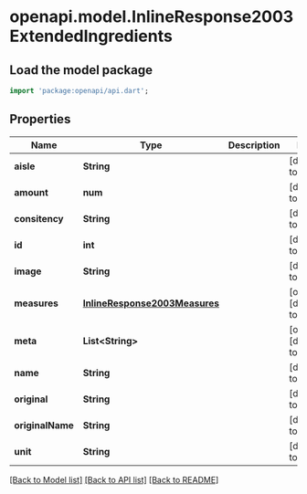 # openapi.model.InlineResponse2003ExtendedIngredients

## Load the model package
```dart
import 'package:openapi/api.dart';
```

## Properties
Name | Type | Description | Notes
------------ | ------------- | ------------- | -------------
**aisle** | **String** |  | [default to null]
**amount** | **num** |  | [default to null]
**consitency** | **String** |  | [default to null]
**id** | **int** |  | [default to null]
**image** | **String** |  | [default to null]
**measures** | [**InlineResponse2003Measures**](InlineResponse2003Measures.md) |  | [optional] [default to null]
**meta** | **List&lt;String&gt;** |  | [optional] [default to []]
**name** | **String** |  | [default to null]
**original** | **String** |  | [default to null]
**originalName** | **String** |  | [default to null]
**unit** | **String** |  | [default to null]

[[Back to Model list]](../README.md#documentation-for-models) [[Back to API list]](../README.md#documentation-for-api-endpoints) [[Back to README]](../README.md)


